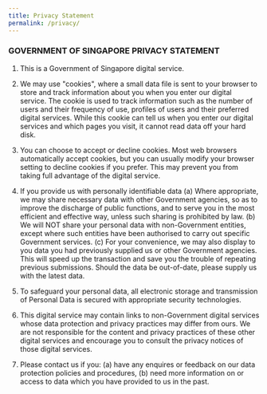 ```yaml
---
title: Privacy Statement
permalink: /privacy/
---
```

### **GOVERNMENT OF SINGAPORE PRIVACY STATEMENT**

1. This is a Government of Singapore digital service.

2. We may use "cookies", where a small data file is sent to your browser to store and track information about you when you enter our digital service. The cookie is used to track information such as the number of users and their frequency of use, profiles of users and their preferred digital services. While this cookie can tell us when you enter our digital services and which pages you visit, it cannot read data off your hard disk.

3. You can choose to accept or decline cookies. Most web browsers automatically accept cookies, but you can usually modify your browser setting to decline cookies if you prefer. This may prevent you from taking full advantage of the digital service.

4. If you provide us with personally identifiable data
(a) Where appropriate, we may share necessary data with other Government agencies, so as to improve the discharge of public functions, and to serve you in the most efficient and effective way, unless such sharing is prohibited by law.
(b) We will NOT share your personal data with non-Government entities, except where such entities have been authorised to carry out specific Government services.
(c) For your convenience, we may also display to you data you had previously supplied us or other Government agencies. This will speed up the transaction and save you the trouble of repeating previous submissions. Should the data be out-of-date, please supply us with the latest data.

5. To safeguard your personal data, all electronic storage and transmission of Personal Data is secured with appropriate security technologies.

6. This digital service may contain links to non-Government digital services whose data protection and privacy practices may differ from ours. We are not responsible for the content and privacy practices of these other digital services and encourage you to consult the privacy notices of those digital services.

7. Please contact us if you:
(a) have any enquires or feedback on our data protection policies and procedures,
(b) need more information on or access to data which you have provided to us in the past.